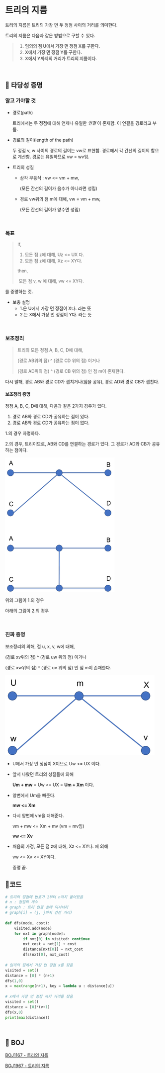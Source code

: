 # 트리의 지름

트리의 지름은 트리의 가장 먼 두 정점 사이의 거리를 의미한다.

트리의 지름은 다음과 같은 방법으로 구할 수 있다.

>1. **임의의 점 U에서 가장 먼 정점 X를 구한다.**
>2. **X에서 가장 먼 정점 Y를 구한다.**
>3. **X에서 Y까지의 거리가 트리의 지름이다.**

<br/>

## :straight_ruler: 타당성 증명

### 알고 가야할 것

- 경로(path) 

  트리에서는 두 정점에 대해 언제나 유일한 *연결* 이 존재함. 이 연결을 경로라고 부름.

- 경로의 길이(length of the path)

  두 정점 v, w 사이의 경로의 길이는 vw로 표현함. 경로에서 각 간선의 길이의 함으로 계산함. 경로는 유일하므로 vw = wv임.

- 트리의 성질

  - 삼각 부등식 : vw <= vm + mw,

    (모든 간선의 길이가 음수가 아니라면 성립)

  - 경로 vw위의 점 m에 대해, vw = vm + mw,

    (모든 간선의 길이가 양수면 성립)

<br/>

### 목표

> If, 
>
> 1. 모든 점 z에 대해, Uz <= UX 다.
> 2. 모든 점 z에 대해, Xz <= XY다.
>
> then,
>
> ​	모든 점 v, w 에 대해, vw <= XY다.

를 증명하는 것.

- 보충 설명
  - 1.은 U에서 가장 먼 정점이 X다. 라는 뜻
  - 2.는 X에서 가장 먼 정점이 Y다. 라는 뜻

<br/>

### 보조정리

> 트리의 모든 정점 A, B, C, D에 대해, 
>
> (경로 AB위의 점) ^ (경로 CD 위의 점) 이거나 
>
> (경로 AD위의 점) ^ (경로 CB 위의 점) 인 점 m이 존재한다.

다시 말해, 경로 AB와 경로 CD가 겹치거나(점을 공유), 경로 AD와 경로 CB가 겹친다.

#### 보조정리 증명

정점 A, B, C, D에 대해, 다음과 같은 2가지 경우가 있다.

1. 경로 AB와 경로 CD가 공유하는 점이 있다.
2. 경로 AB와 경로 CD가 공유하는 점이 없다.



1.의 경우 자명하다.

2.의 경우, 트리이므로, AB와 CD를 연결하는 경로가 있다. 그 경로가 AD와 CB가 공유하는 점이다. 

![lemma](Diameter_of_tree.assets/lemma.png)

위의 그림이 1.의 경우

아래의 그림이 2.의 경우

<br/>

### 진짜 증명

보조정리의 의해, 점 u, x, v, w에 대해,

(경로 xv위의 점) ^ (경로 uw 위의 점) 이거나 

(경로 xw위의 점) ^ (경로 uv 위의 점) 인 점 m이 존재한다.

![proof01](Diameter_of_tree.assets/proof01.png)



- U에서 가장 먼 정점이 X이므로 Uw <= UX 이다.

- 앞서 나왔던 트리의 성질들에 의해 

  **Um + mw** = Uw <= UX = **Um + Xm** 이다.

- 양변에서 Um을 빼준다.

  **mw <= Xm** 

- 다시 양변에 vm을 더해준다.

  vm + mw <= Xm + mv   (vm = mv임)

  **vw <= Xv** 

- 처음의 가정, 모든 점 z에 대해, Xz <= XY다. 에 의해

  vw <= Xv <= XY이다.

  증명 끝.



## :cookie:코드

```python
# 트리의 정점에 번호가 1부터 n까지 붙어있음
# n : 정점의 개수
# graph : 트리 연결 상태 딕셔너리
# graph[i] = (j, j까지 간선 거리)

def dfs(node, cost):
    visited.add(node)
    for nxt in graph[node]:
        if nxt[0] in visited: continue
        nxt_cost = nxt[1] + cost
        distance[nxt[0]] = nxt_cost
        dfs(nxt[0], nxt_cost)

# 임의의 점에서 가장 먼 정점 x를 찾음
visited = set()
distance = [0] * (n+1)
dfs(1,0)
x = max(range(n+1), key = lambda u : distance[u])

# x에서 가장 먼 정점 까지 거리를 찾음
visited = set()
distance = [0]*(v+1)
dfs(x,0)
print(max(distance))
```



<br/>

## :doughnut: BOJ

[BOJ1167 - 트리의 지름](https://www.acmicpc.net/problem/1167)

[BOJ1967 - 트리의 지름](https://www.acmicpc.net/problem/1967)

